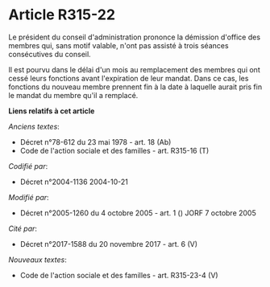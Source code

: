 # Article R315-22

Le président du conseil d'administration prononce la démission d'office des membres qui, sans motif valable, n'ont pas
assisté à trois séances consécutives du conseil.

Il est pourvu dans le délai d'un mois au remplacement des membres qui ont cessé leurs fonctions avant l'expiration de leur
mandat. Dans ce cas, les fonctions du nouveau membre prennent fin à la date à laquelle aurait pris fin le mandat du membre
qu'il a remplacé.

**Liens relatifs à cet article**

_Anciens textes_:

  - Décret n°78-612 du 23 mai 1978 - art. 18 (Ab)
  - Code de l'action sociale et des familles - art. R315-16 (T)

_Codifié par_:

  - Décret n°2004-1136 2004-10-21

_Modifié par_:

  - Décret n°2005-1260 du 4 octobre 2005 - art. 1 () JORF 7 octobre 2005

_Cité par_:

  - Décret n°2017-1588 du 20 novembre 2017 - art. 6 (V)

_Nouveaux textes_:

  - Code de l'action sociale et des familles - art. R315-23-4 (V)
